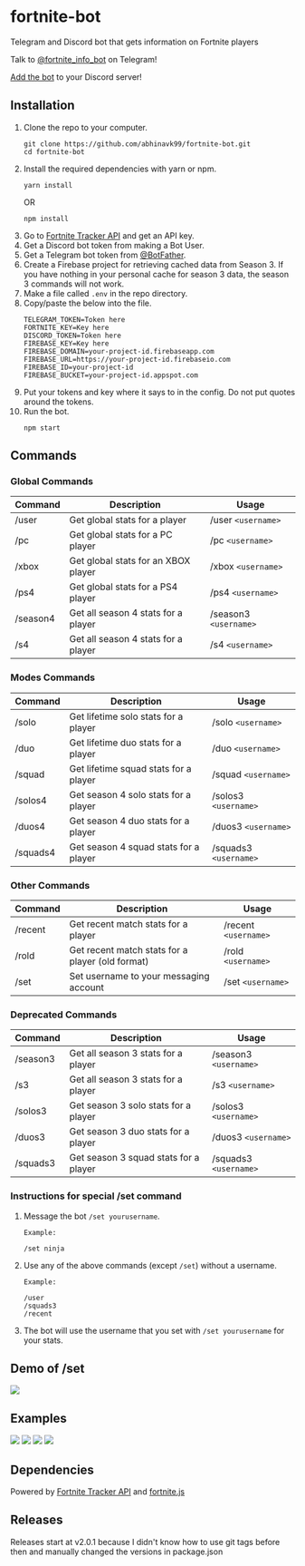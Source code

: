 # fortnite-bot
Telegram and Discord bot that gets information on Fortnite players

Talk to [@fortnite_info_bot](https://t.me/fortnite_info_bot) on Telegram!

[Add the bot](https://discordapp.com/oauth2/authorize?client_id=435307828891090944&scope=bot) to your Discord server!

## Installation
1. Clone the repo to your computer.
    ```console
    git clone https://github.com/abhinavk99/fortnite-bot.git
    cd fortnite-bot
    ```
2. Install the required dependencies with yarn or npm.
    ```console
    yarn install
    ```
    OR
    ```console
    npm install
    ```
3. Go to [Fortnite Tracker API](https://fortnitetracker.com/site-api) and get an API key.
4. Get a Discord bot token from making a Bot User.
5. Get a Telegram bot token from [@BotFather](https://t.me/BotFather).
6. Create a Firebase project for retrieving cached data from Season 3. If you have nothing
in your personal cache for season 3 data, the season 3 commands will not work.
7. Make a file called `.env` in the repo directory.
8. Copy/paste the below into the file.
    ```
    TELEGRAM_TOKEN=Token here
    FORTNITE_KEY=Key here
    DISCORD_TOKEN=Token here
    FIREBASE_KEY=Key here
    FIREBASE_DOMAIN=your-project-id.firebaseapp.com
    FIREBASE_URL=https://your-project-id.firebaseio.com
    FIREBASE_ID=your-project-id
    FIREBASE_BUCKET=your-project-id.appspot.com
    ```
9. Put your tokens and key where it says to in the config. Do not put quotes around the tokens.
10. Run the bot.
    ```console
    npm start
    ```

## Commands

### Global Commands
| Command | Description | Usage |
| --- | --- | --- |
| /user | Get global stats for a player | /user `<username>` |
| /pc | Get global stats for a PC player | /pc `<username>` |
| /xbox | Get global stats for an XBOX player | /xbox `<username>` |
| /ps4 | Get global stats for a PS4 player | /ps4 `<username>` |
| /season4 | Get all season 4 stats for a player | /season3 `<username>` |
| /s4 | Get all season 4 stats for a player | /s4 `<username>` |

### Modes Commands
| Command | Description | Usage |
| --- | --- | --- |
| /solo | Get lifetime solo stats for a player | /solo `<username>` |
| /duo | Get lifetime duo stats for a player | /duo `<username>` |
| /squad | Get lifetime squad stats for a player | /squad `<username>` |
| /solos4 | Get season 4 solo stats for a player | /solos3 `<username>` |
| /duos4 | Get season 4 duo stats for a player | /duos3 `<username>` |
| /squads4 | Get season 4 squad stats for a player | /squads3 `<username>` |

### Other Commands
| Command | Description | Usage |
| --- | --- | --- |
| /recent | Get recent match stats for a player | /recent `<username>` |
| /rold | Get recent match stats for a player (old format) | /rold `<username>` |
| /set | Set username to your messaging account | /set `<username>` |

### Deprecated Commands
| Command | Description | Usage |
| --- | --- | --- |
| /season3 | Get all season 3 stats for a player | /season3 `<username>` |
| /s3 | Get all season 3 stats for a player | /s3 `<username>` |
| /solos3 | Get season 3 solo stats for a player | /solos3 `<username>` |
| /duos3 | Get season 3 duo stats for a player | /duos3 `<username>` |
| /squads3 | Get season 3 squad stats for a player | /squads3 `<username>` |

### Instructions for special /set command
1. Message the bot `/set yourusername`.
    ```
    Example:

    /set ninja
    ```
2. Use any of the above commands (except `/set`) without a username.
    ```
    Example:

    /user
    /squads3
    /recent
    ```
3. The bot will use the username that you set with `/set yourusername` for your stats.

## Demo of /set
![](examples/SetDemo.gif)

## Examples
![](examples/user.png)
![](examples/solo.png)
![](examples/duo.png)
![](examples/squad.png)

## Dependencies
Powered by [Fortnite Tracker API](https://fortnitetracker.com/site-api) and [fortnite.js](https://github.com/ickerio/fortnite.js)

## Releases
Releases start at v2.0.1 because I didn't know how to use git tags before then and manually changed the versions in package.json